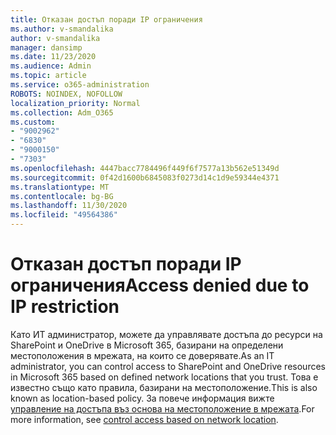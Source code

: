```yaml
---
title: Отказан достъп поради IP ограничения
ms.author: v-smandalika
author: v-smandalika
manager: dansimp
ms.date: 11/23/2020
ms.audience: Admin
ms.topic: article
ms.service: o365-administration
ROBOTS: NOINDEX, NOFOLLOW
localization_priority: Normal
ms.collection: Adm_O365
ms.custom:
- "9002962"
- "6830"
- "9000150"
- "7303"
ms.openlocfilehash: 4447bacc7784496f449f6f7577a13b562e51349d
ms.sourcegitcommit: 0f42d1600b6845083f0273d14c1d9e59344e4371
ms.translationtype: MT
ms.contentlocale: bg-BG
ms.lasthandoff: 11/30/2020
ms.locfileid: "49564386"
---
```

# <a name="access-denied-due-to-ip-restriction"></a><span data-ttu-id="db326-102">Отказан достъп поради IP ограничения</span><span class="sxs-lookup"><span data-stu-id="db326-102">Access denied due to IP restriction</span></span>

<span data-ttu-id="db326-103">Като ИТ администратор, можете да управлявате достъпа до ресурси на SharePoint и OneDrive в Microsoft 365, базирани на определени местоположения в мрежата, на които се доверявате.</span><span class="sxs-lookup"><span data-stu-id="db326-103">As an IT administrator, you can control access to SharePoint and OneDrive resources in Microsoft 365 based on defined network locations that you trust.</span></span> <span data-ttu-id="db326-104">Това е известно също като правила, базирани на местоположение.</span><span class="sxs-lookup"><span data-stu-id="db326-104">This is also known as location-based policy.</span></span> <span data-ttu-id="db326-105">За повече информация вижте [управление на достъпа въз основа на местоположение в мрежата](https://docs.microsoft.com/sharepoint/control-access-based-on-network-location).</span><span class="sxs-lookup"><span data-stu-id="db326-105">For more information, see [control access based on network location](https://docs.microsoft.com/sharepoint/control-access-based-on-network-location).</span></span>

